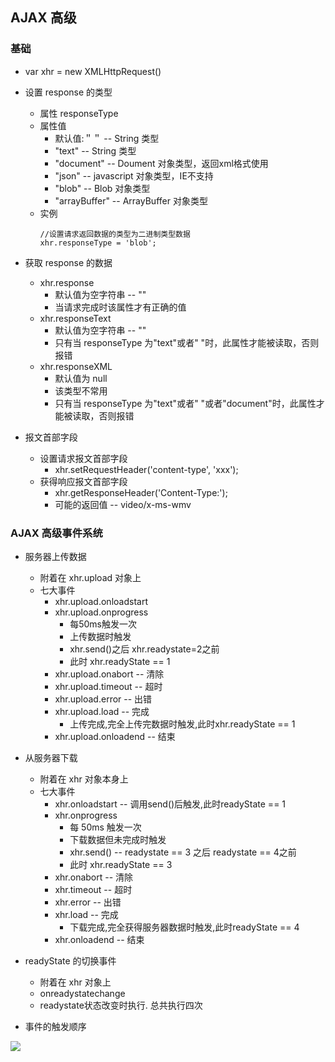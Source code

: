 ## AJAX 高级

### 基础
- var xhr = new XMLHttpRequest()
- 设置 response 的类型
	- 属性 responseType
	- 属性值 
		- 默认值:＂＂ -- String 类型
		- "text" -- String 类型
		- "document" -- Doument 对象类型，返回xml格式使用
		- "json" -- javascript 对象类型，IE不支持
		- "blob" -- Blob 对象类型
		- "arrayBuffer" -- ArrayBuffer 对象类型
	- 实例 
		```
		//设置请求返回数据的类型为二进制类型数据
		xhr.responseType = 'blob';  
		```
- 获取 response 的数据
	- xhr.response
		- 默认值为空字符串 -- ""
		- 当请求完成时该属性才有正确的值
	- xhr.responseText
		- 默认值为空字符串 -- ""
		- 只有当 responseType 为"text"或者" "时，此属性才能被读取，否则报错
	-  xhr.responseXML
		- 默认值为 null
		- 该类型不常用
		- 只有当 responseType 为"text"或者" "或者"document"时，此属性才能被读取，否则报错
		
- 报文首部字段
	- 设置请求报文首部字段
		- xhr.setRequestHeader('content-type', 'xxx');
	- 获得响应报文首部字段
		- xhr.getResponseHeader('Content-Type:'); 
		- 可能的返回值 -- video/x-ms-wmv

### AJAX 高级事件系统
- 服务器上传数据
	- 附着在 xhr.upload 对象上
	- 七大事件
		- xhr.upload.onloadstart 
		- xhr.upload.onprogress
			- 每50ms触发一次 
			- 上传数据时触发
			- xhr.send()之后 xhr.readystate=2之前
			- 此时 xhr.readyState == 1
		- xhr.upload.onabort -- 清除
		- xhr.upload.timeout -- 超时
		- xhr.upload.error -- 出错
		- xhr.upload.load -- 完成 
			- 上传完成,完全上传完数据时触发,此时xhr.readyState == 1
		- xhr.upload.onloadend -- 结束

- 从服务器下载
	- 附着在 xhr 对象本身上
	- 七大事件
		- xhr.onloadstart -- 调用send()后触发,此时readyState == 1
		- xhr.onprogress 
			- 每 50ms 触发一次 
			- 下载数据但未完成时触发
			- xhr.send() -- readystate == 3 之后 readystate == 4之前
			- 此时 xhr.readyState == 3
		- xhr.onabort -- 清除
		- xhr.timeout -- 超时
		- xhr.error -- 出错
		- xhr.load -- 完成
			- 下载完成,完全获得服务器数据时触发,此时readyState == 4
		- xhr.onloadend -- 结束

- readyState 的切换事件
	- 附着在 xhr 对象上
	- onreadystatechange 
	- readystate状态改变时执行. 总共执行四次
	
- 事件的触发顺序

![](http://i.imgur.com/BM0WVHw.png)

